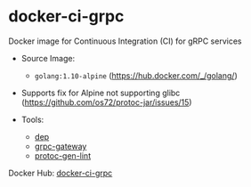 # docker-ci-grpc
Docker image for Continuous Integration (CI) for gRPC services

* Source Image:
  * ```golang:1.10-alpine``` (https://hub.docker.com/_/golang/)

* Supports fix for Alpine not supporting glibc (https://github.com/os72/protoc-jar/issues/15)

* Tools:
  * [dep](https://github.com/golang/dep)
  * [grpc-gateway](https://github.com/grpc-ecosystem/grpc-gateway)
  * [protoc-gen-lint](https://github.com/ckaznocha/protoc-gen-lint)

Docker Hub: [docker-ci-grpc](https://hub.docker.com/r/chiahan1123/docker-ci-grpc/)
